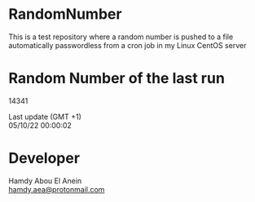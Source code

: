 # RandomNumber    
This is a test repository where a random number is pushed to a file automatically passwordless from a cron job in my Linux CentOS server    
# Random Number of the last run   
14341
      
Last update (GMT +1)    
05/10/22 00:00:02
# Developer    
Hamdy Abou El Anein   
hamdy.aea@protonmail.com
